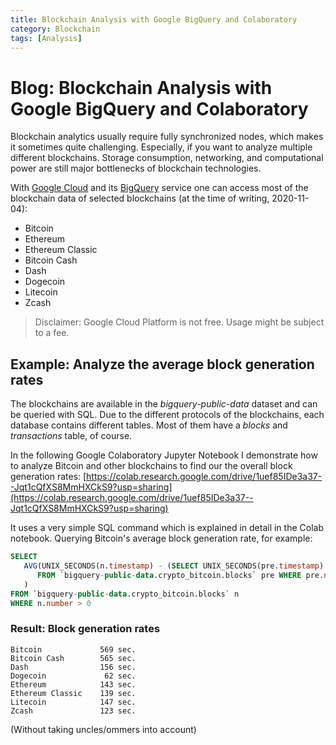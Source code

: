 ```yaml
---
title: Blockchain Analysis with Google BigQuery and Colaboratory
category: Blockchain
tags: [Analysis]
---
```


Blog: Blockchain Analysis with Google BigQuery and Colaboratory
================================
Blockchain analytics usually require fully synchronized nodes, which makes it sometimes quite challenging. Especially, if you want to analyze multiple different blockchains. Storage consumption, networking, and computational power are still major bottlenecks of blockchain technologies.

With [Google Cloud](https://cloud.google.com) and its [BigQuery](https://console.cloud.google.com/bigquery) service one can access most of the blockchain data of selected blockchains (at the time of writing, 2020-11-04):

- Bitcoin
- Ethereum
- Ethereum Classic
- Bitcoin Cash
- Dash
- Dogecoin
- Litecoin
- Zcash

> Disclaimer: Google Cloud Platform is not free. Usage might be subject to a fee.

## Example: Analyze the average block generation rates
The blockchains are available in the *bigquery-public-data* dataset and can be queried with SQL. Due to the different protocols of the blockchains, each database contains different tables. Most of them have a *blocks* and *transactions* table, of course.

In the following Google Colaboratory Jupyter Notebook I demonstrate how to analyze Bitcoin and other blockchains to find our the overall block generation rates: [https://colab.research.google.com/drive/1uef85IDe3a37--Jqt1cQfXS8MmHXCkS9?usp=sharing](https://colab.research.google.com/drive/1uef85IDe3a37--Jqt1cQfXS8MmHXCkS9?usp=sharing)

It uses a very simple SQL command which is explained in detail in the Colab notebook. Querying Bitcoin's average block generation rate, for example:

```sql
SELECT 
   AVG(UNIX_SECONDS(n.timestamp) - (SELECT UNIX_SECONDS(pre.timestamp) 
      FROM `bigquery-public-data.crypto_bitcoin.blocks` pre WHERE pre.number = n.number - 1)
   )
FROM `bigquery-public-data.crypto_bitcoin.blocks` n
WHERE n.number > 0
```


### Result: Block generation rates

```
Bitcoin             569 sec.
Bitcoin Cash        565 sec.
Dash                156 sec.
Dogecoin             62 sec.
Ethereum            143 sec.
Ethereum Classic    139 sec.
Litecoin            147 sec.
Zcash               123 sec.
```

(Without taking uncles/ommers into account)

[//]: # ( #Blockchain #Blog #Analysis )
